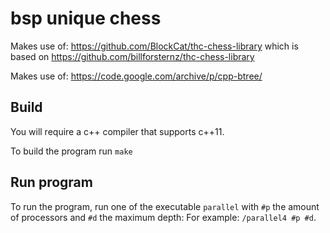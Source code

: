 # bsp unique chess

Makes use of: https://github.com/BlockCat/thc-chess-library which is based on https://github.com/billforsternz/thc-chess-library

Makes use of: https://code.google.com/archive/p/cpp-btree/


## Build
You will require a c++ compiler that supports c++11.

To build the program run `make`

## Run program
To run the program, run one of the executable `parallel` with `#p` the amount of processors and `#d` the maximum depth:
For example: `/parallel4 #p #d`.